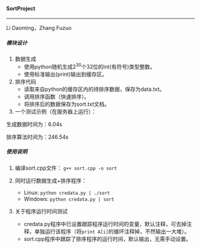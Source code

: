 #### SortProject

-------

Li Daoming，Zhang Fuzuo



##### 模块设计

1. 数据生成
   - 使用python随机生成$2^{30}$个32位的int(有符号)类型整数。
   - 使用标准输出(print)输出到缓存区。
2. 排序代码
   - 读取来自python的缓存区内的待排序数据，保存为data.txt。
   - 调用排序函数（快速排序）。
   - 将排序后的数据保存为sort.txt文档。
3. 一个测试示例（在服务器上运行）：

生成数据时间为：6.04s

排序算法时间为：246.54s


##### 使用说明

1. 编译sort.cpp文件： `g++ sort.cpp -o sort`
2. 同时运行数据生成+排序程序：
    - Linux: `python credata.py | ./sort`
    - Windows: `python credata.py | sort`
    
3. 关于程序运行时间测试
   - credata.py程序中已设置跟踪程序运行时间的变量，默认注释，可去掉注释，单独运行该程序（将`print A[i]`的循环注释掉，不然输出一大堆）。
   - sort.cpp程序中跟踪了排序程序的运行时间，默认输出，无需手动设置。
   
